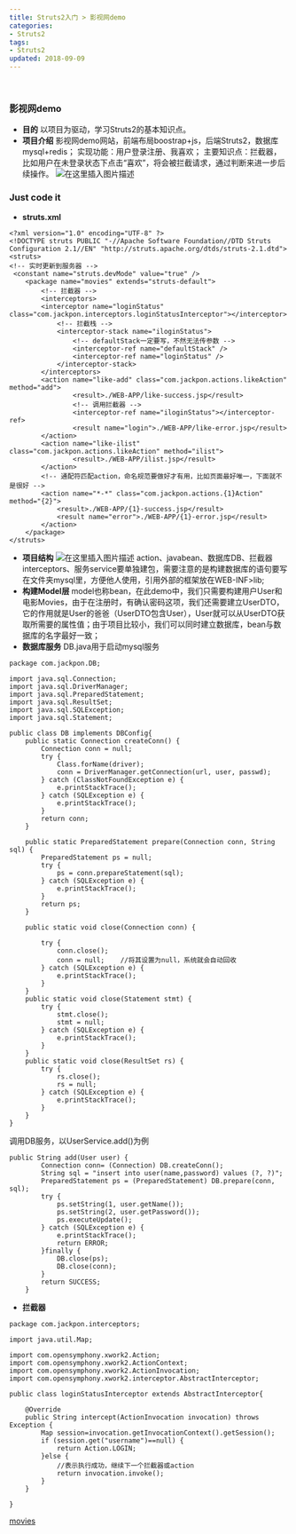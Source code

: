 ```yaml
---
title: Struts2入门 > 影视网demo
categories: 
- Struts2
tags:
- Struts2
updated: 2018-09-09
---
```


​	

###  影视网demo 

 - **目的**
 	以项目为驱动，学习Struts2的基本知识点。
 - **项目介绍**
 	影视网demo网站，前端布局boostrap+js，后端Struts2，数据库mysql+redis；
 	实现功能：用户登录注册、我喜欢；
 	主要知识点：拦截器，比如用户在未登录状态下点击“喜欢”，将会被拦截请求，通过判断来进一步后续操作。
 	![在这里插入图片描述](https://img-blog.csdn.net/20180925160004409)
 

### Just code it
 	
 - **struts.xml** 
 	

```
<?xml version="1.0" encoding="UTF-8" ?>
<!DOCTYPE struts PUBLIC "-//Apache Software Foundation//DTD Struts Configuration 2.1//EN" "http://struts.apache.org/dtds/struts-2.1.dtd">
<struts>
<!-- 实时更新到服务器 -->
 <constant name="struts.devMode" value="true" />
	<package name="movies" extends="struts-default">
		<!-- 拦截器 -->
		<interceptors>
		<interceptor name="loginStatus" class="com.jackpon.interceptors.loginStatusInterceptor"></interceptor>
			<!-- 拦截栈 -->
			<interceptor-stack name="iloginStatus">
				<!-- defaultStack一定要写，不然无法传参数 -->
				<interceptor-ref name="defaultStack" />
				<interceptor-ref name="loginStatus" />
			</interceptor-stack>
		</interceptors>
		<action name="like-add" class="com.jackpon.actions.likeAction" method="add">
				<result>./WEB-APP/like-success.jsp</result>
				<!-- 调用拦截器 -->
				<interceptor-ref name="iloginStatus"></interceptor-ref>
				<result name="login">./WEB-APP/like-error.jsp</result>
		</action>
		<action name="like-ilist" class="com.jackpon.actions.likeAction" method="ilist">
				<result>./WEB-APP/ilist.jsp</result>
		</action>
		<!-- 通配符匹配action，命名规范要做好才有用，比如页面最好唯一，下面就不是很好 -->
		<action name="*-*" class="com.jackpon.actions.{1}Action" method="{2}">
			<result>./WEB-APP/{1}-success.jsp</result>
			<result name="error">./WEB-APP/{1}-error.jsp</result>
		</action>
	</package>
</struts>    
```

 - **项目结构**
 	![在这里插入图片描述](https://img-blog.csdn.net/20180925161625419)
 	action、javabean、数据库DB、拦截器interceptors、服务service要单独建包，需要注意的是构建数据库的语句要写在文件夹mysql里，方便他人使用，引用外部的框架放在WEB-INF>lib;
 - **构建Model层**
 	model也称bean，在此demo中，我们只需要构建用户User和电影Movies，由于在注册时，有确认密码这项，我们还需要建立UserDTO，它的作用就是User的爸爸（UserDTO包含User），User就可以从UserDTO获取所需要的属性值；由于项目比较小，我们可以同时建立数据库，bean与数据库的名字最好一致；
 - **数据库服务**
 	DB.java用于启动mysql服务
```
package com.jackpon.DB;

import java.sql.Connection;
import java.sql.DriverManager;
import java.sql.PreparedStatement;
import java.sql.ResultSet;
import java.sql.SQLException;
import java.sql.Statement;

public class DB implements DBConfig{
	public static Connection createConn() {
		Connection conn = null;
		try {
			Class.forName(driver);
			conn = DriverManager.getConnection(url, user, passwd);
		} catch (ClassNotFoundException e) {
			e.printStackTrace();
		} catch (SQLException e) {
			e.printStackTrace();
		}
		return conn;
	}
	
	public static PreparedStatement prepare(Connection conn, String sql) {
		PreparedStatement ps = null;
		try {
			ps = conn.prepareStatement(sql);
		} catch (SQLException e) {
			e.printStackTrace();
		}
		return ps;
	}
	
	public static void close(Connection conn) {
		
		try {
			conn.close();
			conn = null;	//将其设置为null，系统就会自动回收
		} catch (SQLException e) {
			e.printStackTrace();
		}
	}
	public static void close(Statement stmt) {
		try {
			stmt.close();
			stmt = null;
		} catch (SQLException e) {
			e.printStackTrace();
		}
	}
	public static void close(ResultSet rs) {
		try {
			rs.close();
			rs = null;
		} catch (SQLException e) {
			e.printStackTrace();
		}
	}
}

```
调用DB服务，以UserService.add()为例

```
public String add(User user) {
	 	Connection conn= (Connection) DB.createConn();
		String sql = "insert into user(name,password) values (?, ?)";
		PreparedStatement ps = (PreparedStatement) DB.prepare(conn, sql);
		try {
			ps.setString(1, user.getName());
			ps.setString(2, user.getPassword());
			ps.executeUpdate();
		} catch (SQLException e) {
			e.printStackTrace();
			return ERROR;
		}finally {
			DB.close(ps);
			DB.close(conn);
		}
		return SUCCESS;
	}
```

 - **拦截器**

```
package com.jackpon.interceptors;

import java.util.Map;

import com.opensymphony.xwork2.Action;
import com.opensymphony.xwork2.ActionContext;
import com.opensymphony.xwork2.ActionInvocation;
import com.opensymphony.xwork2.interceptor.AbstractInterceptor;

public class loginStatusInterceptor extends AbstractInterceptor{

	@Override
	public String intercept(ActionInvocation invocation) throws Exception {
		Map session=invocation.getInvocationContext().getSession();
        if (session.get("username")==null) {
			return Action.LOGIN;
		}else {
			//表示执行成功，继续下一个拦截器或action
			return invocation.invoke();
		}
	}

}
```
[movies](https://github.com/Jackpon/Struts2Demos/tree/master/movies)